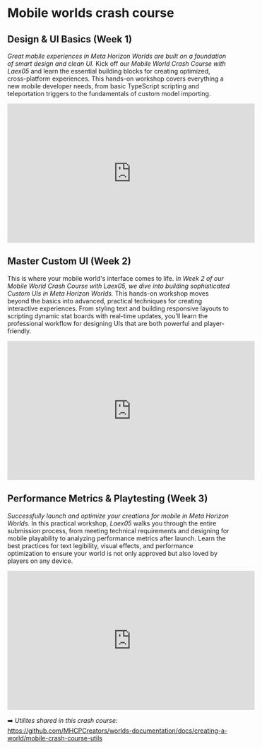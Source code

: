 # Mobile worlds crash course
## Design & UI Basics (Week 1)

*Great mobile experiences in Meta Horizon Worlds are built on a foundation of smart design and clean UI.* Kick off our *Mobile World Crash Course with Laex05* and learn the essential building blocks for creating optimized, cross-platform experiences. This hands-on workshop covers everything a new mobile developer needs, from basic TypeScript scripting and teleportation triggers to the fundamentals of custom model importing.

<iframe width="560" height="315" src="https://www.youtube.com/embed/B2cv3fZIg3o?si=UlL4kRypB16rG05A" title="YouTube video player" frameborder="0" allow="accelerometer; autoplay; clipboard-write; encrypted-media; gyroscope; picture-in-picture; web-share" referrerpolicy="strict-origin-when-cross-origin" allowfullscreen></iframe>

## Master Custom UI (Week 2)

This is where your mobile world's interface comes to life. *In Week 2 of our Mobile World Crash Course with Laex05,  we dive into building sophisticated Custom UIs in Meta Horizon Worlds.* This hands-on workshop moves beyond the basics into advanced, practical techniques for creating interactive experiences. From styling text and building responsive layouts to scripting dynamic stat boards with real-time updates, you'll learn the professional workflow for designing UIs that are both powerful and player-friendly.

<iframe width="560" height="315" src="https://www.youtube.com/embed/FnbmfGmgoMk?si=uQR-b-Y7lTTY3Fl7" title="YouTube video player" frameborder="0" allow="accelerometer; autoplay; clipboard-write; encrypted-media; gyroscope; picture-in-picture; web-share" referrerpolicy="strict-origin-when-cross-origin" allowfullscreen></iframe>

## Performance Metrics & Playtesting (Week 3)

*Successfully launch and optimize your creations for mobile in Meta Horizon Worlds.* In this practical workshop, *Laex05* walks you through the entire submission process, from meeting technical requirements and designing for mobile playability to analyzing performance metrics after launch. Learn the best practices for text legibility, visual effects, and performance optimization to ensure your world is not only approved but also loved by players on any device.

<iframe width="560" height="315" src="https://www.youtube.com/embed/yZPCk7Dg-xk?si=AzkfibTGbHl7h0Rn" title="YouTube video player" frameborder="0" allow="accelerometer; autoplay; clipboard-write; encrypted-media; gyroscope; picture-in-picture; web-share" referrerpolicy="strict-origin-when-cross-origin" allowfullscreen></iframe>

➡️ *Utilites shared in this crash course:* https://github.com/MHCPCreators/worlds-documentation/docs/creating-a-world/mobile-crash-course-utils